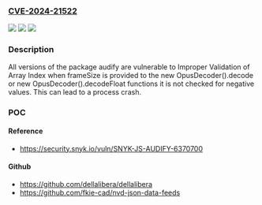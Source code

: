 ### [CVE-2024-21522](https://cve.mitre.org/cgi-bin/cvename.cgi?name=CVE-2024-21522)
![](https://img.shields.io/static/v1?label=Product&message=audify&color=blue)
![](https://img.shields.io/static/v1?label=Version&message=0%3C%20*%20&color=brighgreen)
![](https://img.shields.io/static/v1?label=Vulnerability&message=Improper%20Validation%20of%20Array%20Index&color=brighgreen)

### Description

All versions of the package audify are vulnerable to Improper Validation of Array Index when frameSize is provided to the new OpusDecoder().decode or new OpusDecoder().decodeFloat functions it is not checked for negative values. This can lead to a process crash.

### POC

#### Reference
- https://security.snyk.io/vuln/SNYK-JS-AUDIFY-6370700

#### Github
- https://github.com/dellalibera/dellalibera
- https://github.com/fkie-cad/nvd-json-data-feeds

